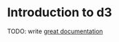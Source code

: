 # Introduction to d3

TODO: write [great documentation](http://jacobian.org/writing/what-to-write/)
